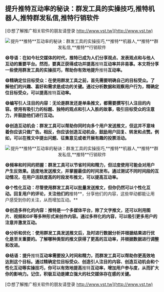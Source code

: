 ## **提升**推特**互动率的秘诀：群发工具的实操技巧,**推特**机器人,**推特**群发私信,**推特**行销软件**

[😍想了解推广相关软件的朋友请登录 http://www.vst.tw](http://www.vst.tw)

 <center><img src="https://vst.tw/MP4/tuiguang/png/3.png" alt="提升**推特**互动率的秘诀：群发工具的实操技巧,**推特**机器人,**推特**群发私信,**推特**行销软件"></center>

**😄导语：在如今社交媒体的时代，**推特**已成为人们分享观点、发表观点和与他人互动的重要平台。然而，要真正获得成功并提高**推特**互动率并非易事。本文将分享一些使用群发工具的实操技巧，帮助你有效地提升**推特**互动率。**

**😄精确定位目标受众：在使用群发工具之前，首先需要明确自己的目标受众。了解他们的兴趣、喜好和需求是成功的关键。通过分析数据和观察用户行为，精确定位目标受众，可以提高**推特**互动率。**

**😄编写引人注目的内容：无论是群发还是单条推文，都需要撰写引人注目的内容。使用有吸引力的标题、独特的观点和引人入胜的故事，吸引目标受众的注意力，并鼓励他们进行互动。**

**😄创造互动机会：群发工具可以帮助你同时向多个用户发送推文，但这并不意味着你应该只做广告。相反，你应该创造互动机会，鼓励用户回复、转发和点赞。例如，可以在推文中提出问题、征集意见或者开展有趣的投票活动。**

 <center><img src="https://vst.tw/MP4/tuiguang/png/5.png" alt="提升**推特**互动率的秘诀：群发工具的实操技巧,**推特**机器人,**推特**群发私信,**推特**行销软件"></center>

**😄频率和时间的把握：群发工具可以节省时间和精力，但过度使用可能会对用户产生反效果。适度地发送推文，并掌握最佳的时间发布。通过测试不同时间段的互动情况，在用户活跃度高的时段发布推文，可以提高互动率。**

**😄个性化互动：尽管使用群发工具可以批量发送推文，但你仍然可以个性化互动。回复用户的评论，关注他们的**推特**，分享他们的内容，这些举动都能让用户感受到你的关注，从而增加互动。**

**😄创造多样化的内容：**推特**是一个多媒体平台，除了文字推文，还可以利用图片、视频和GIF等多种形式来创作内容。通过多样化的内容，可以吸引更多用户的注意并激发互动。**

**😄分析和优化：使用群发工具发送推文后，及时进行数据分析并根据结果进行优化是至关重要的。了解哪种类型的推文获得了更高的互动率，并根据数据进行调整和改进。**

**😄结语：提升**推特**互动率需要投入时间和精力，而群发工具可以帮助你更高效地达到这个目标。通过精确定位目标受众、创造引人注目的内容、创造互动机会和个性化互动等实操技巧，你可以有效地提高**推特**互动率，增加用户参与度，从而扩大你的影响力。记住，积极互动是建立强大的社交媒体存在感的关键。**

[😍想了解推广相关软件的朋友请登录 http://www.vst.tw](http://www.vst.tw)



